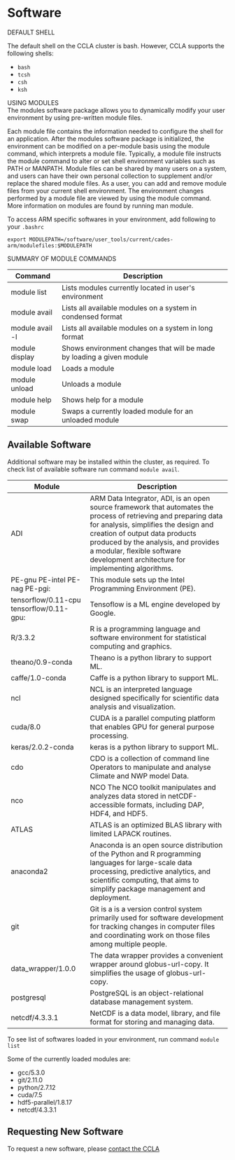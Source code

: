 # Software

DEFAULT SHELL

The default shell on the CCLA cluster is bash. However, CCLA supports the following shells:

* `bash`
* `tcsh`
* `csh`
* `ksh`

USING MODULES  
The modules software package allows you to dynamically modify your user environment by using pre-written module files.

Each module file contains the information needed to configure the shell for an application. After the modules software package is initialized, the environment can be modified on a per-module basis using the module command, which interprets a module file. Typically, a module file instructs the module command to alter or set shell environment variables such as PATH or MANPATH. Module files can be shared by many users on a system, and users can have their own personal collection to supplement and/or replace the shared module files. As a user, you can add and remove module files from your current shell environment. The environment changes performed by a module file are viewed by using the module command. More information on modules are found by running man module.

To access ARM specific softwares in your environment, add following to your `.bashrc`

```text
export MODULEPATH=/software/user_tools/current/cades-arm/modulefiles:$MODULEPATH
```

SUMMARY OF MODULE COMMANDS

| Command | Description |
| --- | --- |
| module list | Lists modules currently located in user's environment |
| module avail | Lists all available modules on a system in condensed format |
| module avail -l | Lists all available modules on a system in long format |
| module display | Shows environment changes that will be made by loading a given module |
| module load | Loads a module |
| module unload | Unloads a module |
| module help | Shows help for a module |
| module swap | Swaps a currently loaded module for an unloaded module |

## Available Software

Additional software may be installed within the cluster, as required. To check list of available software run command `module avail`.

| Module | Description |
| --- | --- |
| ADI | ARM Data Integrator, ADI, is an open source framework that automates the process of retrieving and preparing data for analysis, simplifies the design and creation of output data products produced by the analysis, and provides a modular, flexible software development architecture for implementing algorithms. |
| PE-gnu PE-intel PE-nag PE-pgi: | This module sets up the Intel Programming Environment \(PE\). |
| tensorflow/0.11-cpu tensorflow/0.11-gpu: | Tensoflow is a ML engine developed by Google. |
| R/3.3.2 | R is a programming language and software environment for statistical computing and graphics. |
| theano/0.9-conda | Theano is a python library to support ML. |
| caffe/1.0-conda | Caffe is a python library to support ML. |
| ncl | NCL is an interpreted language designed specifically for scientific data analysis and visualization. |
| cuda/8.0 | CUDA is a parallel computing platform that enables GPU for general purpose processing. |
| keras/2.0.2-conda | keras is a python library to support ML. |
| cdo | CDO is a collection of command line Operators to manipulate and analyse Climate and NWP model Data. |
| nco | NCO The NCO toolkit manipulates and analyzes data stored in netCDF-accessible formats, including DAP, HDF4, and HDF5. |
| ATLAS | ATLAS is an optimized BLAS library with limited LAPACK routines. |
| anaconda2 | Anaconda is an open source distribution of the Python and R programming languages for large-scale data processing, predictive analytics, and scientific computing, that aims to simplify package management and deployment. |
| git | Git is a is a version control system primarily used for software development for tracking changes in computer files and coordinating work on those files among multiple people. |
| data\_wrapper/1.0.0 | The data wrapper provides a convenient wrapper around globus-url-copy. It simplifies the usage of globus-url-copy. |
| postgresql | PostgreSQL is an object-relational database management system. |
| netcdf/4.3.3.1 | NetCDF is a data model, library, and file format for storing and managing data. |

To see list of softwares loaded in your environment, run command `module list`

Some of the currently loaded modules are:

* gcc/5.3.0
* git/2.11.0
* python/2.7.12
* cuda/7.5
* hdf5-parallel/1.8.17
* netcdf/4.3.3.1

## Requesting New Software

To request a new software, please [contact the CCLA](../SUPPORT.md)
